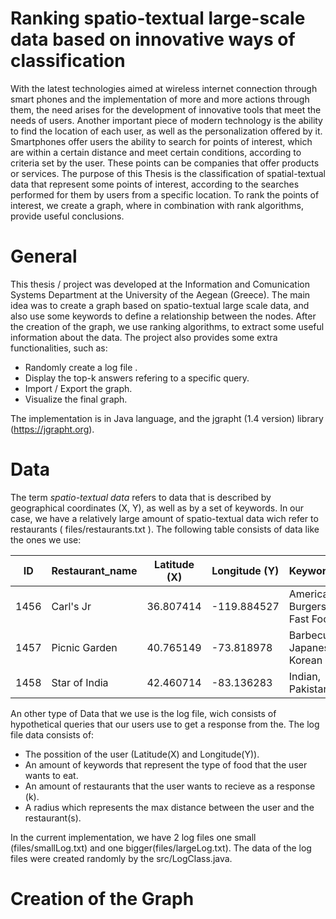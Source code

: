 # **Ranking spatio-textual large-scale data based on innovative ways of classification**


With the latest technologies aimed at wireless internet connection through smart phones and the
implementation of more and more actions through them, the need arises for the development of
innovative tools that meet the needs of users. Another important piece of modern technology is the
ability to find the location of each user, as well as the personalization offered by it. Smartphones
offer users the ability to search for points of interest, which are within a certain distance and meet
certain conditions, according to criteria set by the user. These points can be companies that offer
products or services. The purpose of this Thesis is the classification of spatial-textual data that
represent some points of interest, according to the searches performed for them by users from a
specific location. To rank the points of interest, we create a graph, where in combination with rank
algorithms, provide useful conclusions.

# General

This thesis / project was developed at the Information and Comunication Systems Department at the University of the Aegean (Greece).
The main idea was to create a graph based on spatio-textual large scale data, and also use some keywords to define a relationship between the nodes.
After the creation of the graph, we use ranking algorithms, to extract some useful information about the data. The project also provides some extra functionalities, such as:

- Randomly create a log file .
- Display the top-k answers refering to a specific query.
- Import / Export the graph.
- Visualize the final graph.

The implementation is in Java language, and the jgrapht (1.4 version) library (https://jgrapht.org).

# Data

 The term *spatio-textual data* refers to data that is described by geographical coordinates (X, Y), as well as by a set of keywords. In our case, 
we have a relatively large amount of spatio-textual data wich refer to restaurants ( files/restaurants.txt ). The following table consists of data like the ones we use:

ID    |Restaurant_name                    | Latitude (X)          | Longitude (Y)      | Keywords|
-----------|--------------------------|----------------|----------------------------|------------|
 1456|Carl's Jr  | 36.807414  |  -119.884527 |  American, Burgers, Fast Food |       
 1457|Picnic Garden | 40.765149 | -73.818978 |   Barbecue, Japanese, Korean |    
 1458|Star of India | 42.460714   | -83.136283 | Indian, Pakistan |

 An other type of Data that we use is the log file, wich consists of hypothetical queries that our users use to get a response from the. The log file data consists of:
- The possition of the user (Latitude(X) and Longitude(Y)).
- An amount of keywords that represent the type of food that the user wants to eat.
- An amount of restaurants that the user wants to recieve as a response (k).
- A radius which represents the max distance between the user and the restaurant(s). 

In the current implementation, we have 2 log files one small (files/smallLog.txt) and one bigger(files/largeLog.txt). The data of the log files were created randomly by the src/LogClass.java.

# Creation of the Graph





